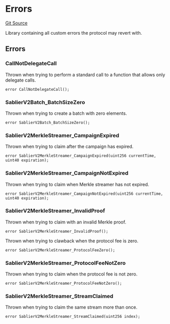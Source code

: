 # Errors

[Git Source](https://github.com/sablier-labs/v2-periphery/tree/release/src/libraries/Errors.sol)

Library containing all custom errors the protocol may revert with.

## Errors

### CallNotDelegateCall

Thrown when trying to perform a standard call to a function that allows only delegate calls.

```solidity
error CallNotDelegateCall();
```

### SablierV2Batch_BatchSizeZero

Thrown when trying to create a batch with zero elements.

```solidity
error SablierV2Batch_BatchSizeZero();
```

### SablierV2MerkleStreamer_CampaignExpired

Thrown when trying to claim after the campaign has expired.

```solidity
error SablierV2MerkleStreamer_CampaignExpired(uint256 currentTime, uint40 expiration);
```

### SablierV2MerkleStreamer_CampaignNotExpired

Thrown when trying to claim when Merkle streamer has not expired.

```solidity
error SablierV2MerkleStreamer_CampaignNotExpired(uint256 currentTime, uint40 expiration);
```

### SablierV2MerkleStreamer_InvalidProof

Thrown when trying to claim with an invalid Merkle proof.

```solidity
error SablierV2MerkleStreamer_InvalidProof();
```

Thrown when trying to clawback when the protocol fee is zero.

```solidity
error SablierV2MerkleStreamer_ProtocolFeeZero();
```

### SablierV2MerkleStreamer_ProtocolFeeNotZero

Thrown when trying to claim when the protocol fee is not zero.

```solidity
error SablierV2MerkleStreamer_ProtocolFeeNotZero();
```

### SablierV2MerkleStreamer_StreamClaimed

Thrown when trying to claim the same stream more than once.

```solidity
error SablierV2MerkleStreamer_StreamClaimed(uint256 index);
```
